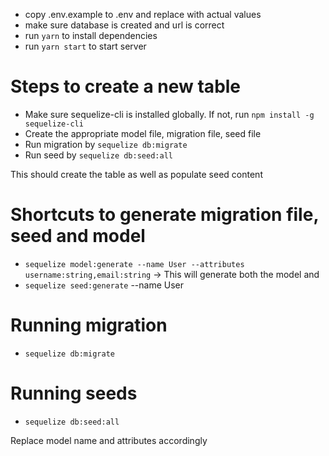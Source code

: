 - copy .env.example to .env and replace with actual values
- make sure database is created and url is correct
- run `yarn` to install dependencies
- run `yarn start` to start server

# Steps to create a new table

- Make sure sequelize-cli is installed globally. If not, run `npm install -g sequelize-cli`
- Create the appropriate model file, migration file, seed file
- Run migration by `sequelize db:migrate`
- Run seed by `sequelize db:seed:all`

This should create the table as well as populate seed content

# Shortcuts to generate migration file, seed and model

- `sequelize model:generate --name User --attributes username:string,email:string` -> This will generate both the model and
- `sequelize seed:generate` --name User

# Running migration

- `sequelize db:migrate`

# Running seeds

- `sequelize db:seed:all`

Replace model name and attributes accordingly
